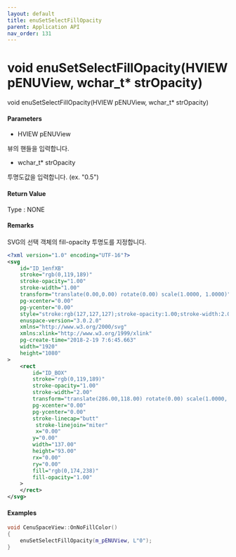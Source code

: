 ```yaml
---
layout: default
title: enuSetSelectFillOpacity
parent: Application API
nav_order: 131
---
```

# void enuSetSelectFillOpacity\(HVIEW pENUView, wchar\_t\* strOpacity\)

void enuSetSelectFillOpacity\(HVIEW pENUView, wchar\_t\* strOpacity\)

#### Parameters

* HVIEW pENUView

뷰의 핸들을 입력합니다.

* wchar\_t\* strOpacity

투명도값을 입력합니다. \(ex. "0.5"\)

#### Return Value

Type : NONE

#### Remarks

SVG의 선택 객체의 fill-opacity 투명도를 지정합니다.

```xml
<?xml version="1.0" encoding="UTF-16"?>
<svg
    id="ID_1enfXB"
    stroke="rgb(0,119,189)"
    stroke-opacity="1.00"
    stroke-width="1.00"
    transform="translate(0.00,0.00) rotate(0.00) scale(1.0000, 1.0000)"
    pg-xcenter="0.00"
    pg-ycenter="0.00"
    style="stroke:rgb(127,127,127);stroke-opacity:1.00;stroke-width:2.00;stroke-dasharray:1,1,1;"
    enuspace-version="3.0.2.0"
    xmlns="http://www.w3.org/2000/svg"
    xmlns:xlink="http://www.w3.org/1999/xlink"
    pg-create-time="2018-2-19 7:6:45.663"
    width="1920"
    height="1080"
>
    <rect
        id="ID_BOX"
        stroke="rgb(0,119,189)"
        stroke-opacity="1.00"
        stroke-width="2.00"
        transform="translate(286.00,118.00) rotate(0.00) scale(1.0000, 1.0000)"
        pg-xcenter="0.00"
        pg-ycenter="0.00"
        stroke-linecap="butt"
         stroke-linejoin="miter"
         x="0.00"
        y="0.00"
        width="137.00"
        height="93.00"
        rx="0.00"
        ry="0.00"
        fill="rgb(0,174,238)"
        fill-opacity="1.00"
    >
    </rect>
</svg>
```

#### Examples

```cpp
void CenuSpaceView::OnNoFillColor()
{
    enuSetSelectFillOpacity(m_pENUView, L"0");
}
```



